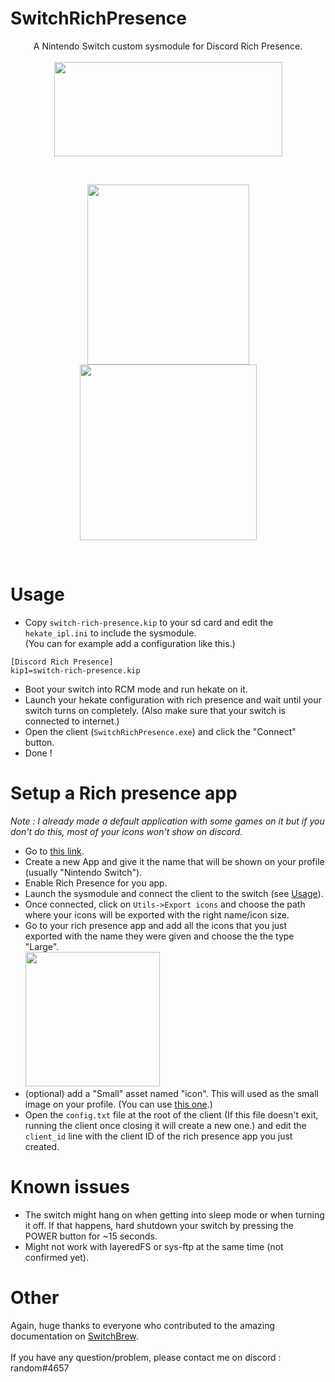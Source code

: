 # SwitchRichPresence
<p align="center">
  A Nintendo Switch custom sysmodule for Discord Rich Presence.<br><br>
  <img src="https://raw.githubusercontent.com/Random0666/Useless-stuff/master/SwitchRichPresence/images/sysmodule.png" width="365" height="151"/>
</p>
<br>
<p align="center">  
<img src="https://raw.githubusercontent.com/Random0666/Useless-stuff/master/SwitchRichPresence/images/discord.png" width="259" height="288"/>
<img src="https://raw.githubusercontent.com/Random0666/Useless-stuff/master/SwitchRichPresence/images/app.png"  width="283" height="281"/>
</p><br>

# Usage
- Copy `switch-rich-presence.kip` to your sd card and edit the `hekate_ipl.ini` to include the sysmodule.<br>
(You can for example add a configuration like this.)
```
[Discord Rich Presence]
kip1=switch-rich-presence.kip
```
- Boot your switch into RCM mode and run hekate on it.
- Launch your hekate configuration with rich presence and wait until your switch turns on completely. (Also make sure that your switch is connected to internet.)
- Open the client (`SwitchRichPresence.exe`) and click the "Connect" button.
- Done !

# Setup a Rich presence app
*Note : I already made a default application with some games on it but if you don't do this, most of your icons won't show on discord.*
- Go to [this link](https://discordapp.com/developers/applications/me).
- Create a new App and give it the name that will be shown on your profile (usually "Nintendo Switch").
- Enable Rich Presence for you app.
- Launch the sysmodule and connect the client to the switch (see [Usage](https://github.com/Random0666/SwitchRichPresence/blob/master/README.md#Usage)).
- Once connected, click on `Utils->Export icons` and choose the path where your icons will be exported with the right name/icon size.
- Go to your rich presence app and add all the icons that you just exported with the name they were given and choose the the type "Large".
<br><img src="https://raw.githubusercontent.com/Random0666/Useless-stuff/master/SwitchRichPresence/images/upload_assets.png" with = "366" height = "215"><br>
- (optional) add a "Small" asset named "icon". This will used as the small image on your profile. (You can use [this one](https://raw.githubusercontent.com/Random0666/Useless-stuff/master/SwitchRichPresence/images/icon.png).)
- Open the `config.txt` file at the root of the client (If this file doesn't exit, running the client once closing it will create a new one.) and edit the `client_id` line  with the client ID of the rich presence app you just created.

# Known issues
- The switch might hang on when getting into sleep mode or when turning it off. If that happens, hard shutdown your switch by pressing the POWER button for ~15 seconds.
- Might not work with layeredFS or sys-ftp at the same time (not confirmed yet).

# Other
Again, huge thanks to everyone who contributed to the amazing documentation on [SwitchBrew](http://switchbrew.org/index.php?title=Main_Page).<br><br>
If you have any question/problem, please contact me on discord : random#4657